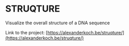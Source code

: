 STRUQTURE
========

Visualize the overall structure of a DNA sequence

Link to the project: [https://alexanderkoch.be/struqture/](https://alexanderkoch.be/struqture/)
